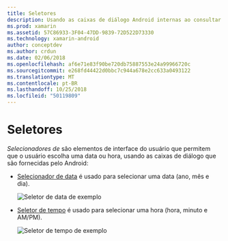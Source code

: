 ```yaml
---
title: Seletores
description: Usando as caixas de diálogo Android internas ao consultar o usuário de data e hora
ms.prod: xamarin
ms.assetid: 57C86933-3F04-47DD-9839-72D522D73330
ms.technology: xamarin-android
author: conceptdev
ms.author: crdun
ms.date: 02/06/2018
ms.openlocfilehash: af6e71e83f90be720db75887553e24a99966720c
ms.sourcegitcommit: e268fd44422d0bbc7c944a678e2cc633a0493122
ms.translationtype: MT
ms.contentlocale: pt-BR
ms.lasthandoff: 10/25/2018
ms.locfileid: "50119809"
---
```

# <a name="pickers"></a>Seletores


*Selecionadores de* são elementos de interface do usuário que permitem que o usuário escolha uma data ou hora, usando as caixas de diálogo que são fornecidas pelo Android:

-   [Selecionador de data](~/android/user-interface/controls/pickers/date-picker.md) é usado para selecionar uma data (ano, mês e dia).

    ![Seletor de data de exemplo](images/date-picker.png)

-   [Seletor de tempo](~/android/user-interface/controls/pickers/time-picker.md) é usado para selecionar uma hora (hora, minuto e AM/PM).

    ![Seletor de tempo de exemplo](images/time-picker.png)
